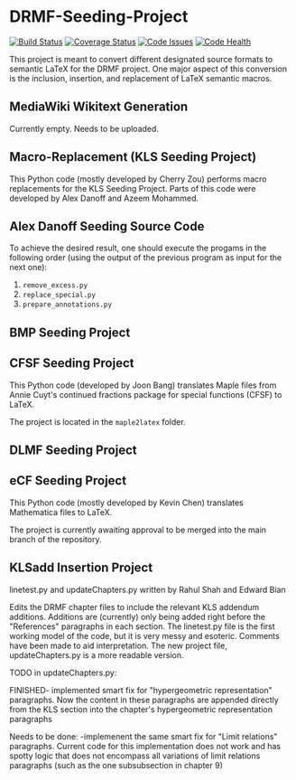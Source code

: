 # DRMF-Seeding-Project

[![Build Status](https://travis-ci.org/DRMF/DRMF-Seeding-Project.svg?branch=master)](https://travis-ci.org/DRMF/DRMF-Seeding-Project)
[![Coverage Status](https://coveralls.io/repos/github/DRMF/DRMF-Seeding-Project/badge.svg?branch=master)](https://coveralls.io/github/DRMF/DRMF-Seeding-Project?branch=master)
[![Code Issues](https://www.quantifiedcode.com/api/v1/project/b097e91550e147b2b02e345ffb1c5162/badge.svg)](https://www.quantifiedcode.com/app/project/b097e91550e147b2b02e345ffb1c5162)
[![Code Health](https://landscape.io/github/DRMF/DRMF-Seeding-Project/master/landscape.svg?style=flat)](https://landscape.io/github/DRMF/DRMF-Seeding-Project/master)

This project is meant to convert different designated source formats to semantic LaTeX for the
DRMF project. One major aspect of this conversion is the inclusion, insertion, and replacement 
of LaTeX semantic macros.  

## MediaWiki Wikitext Generation

Currently empty. Needs to be uploaded.

## Macro-Replacement (KLS Seeding Project)

This Python code (mostly developed by Cherry Zou) performs macro replacements for the KLS Seeding Project.
Parts of this code were developed by Alex Danoff and Azeem Mohammed.

## Alex Danoff Seeding Source Code

To achieve the desired result, one should execute the progams in the following order (using the output of the previous program as input for the next one):

1. `remove_excess.py`
2. `replace_special.py`
3. `prepare_annotations.py`

## BMP Seeding Project

## CFSF Seeding Project

This Python code (developed by Joon Bang) translates Maple files from Annie Cuyt's continued fractions package for special functions (CFSF) to LaTeX.

The project is located in the `maple2latex` folder.

## DLMF Seeding Project

## eCF Seeding Project

This Python code (mostly developed by Kevin Chen) translates Mathematica files to LaTeX.

The project is currently awaiting approval to be merged into the main branch of the repository.

## KLSadd Insertion Project
linetest.py and updateChapters.py written by Rahul Shah and Edward Bian

Edits the DRMF chapter files to include the relevant KLS addendum additions. Additions are (currently) only being added right before the "References" paragraphs in each section. The linetest.py file is the first working model of the code, but it is very messy and esoteric. Comments have been made to aid interpretation. The new project file, updateChapters.py is a more readable version.

TODO in updateChapters.py:

FINISHED- implemented smart fix for "hypergeometric representation" paragraphs. Now the content in these paragraphs are appended directly from the KLS section into the chapter's hypergeometric representation paragraphs

Needs to be done:
-implemenent the same smart fix for "Limit relations" paragraphs. Current code for this implementation does not work and has spotty logic that does not encompass all variations of limit relations paragraphs (such as the one subsubsection in chapter 9)
